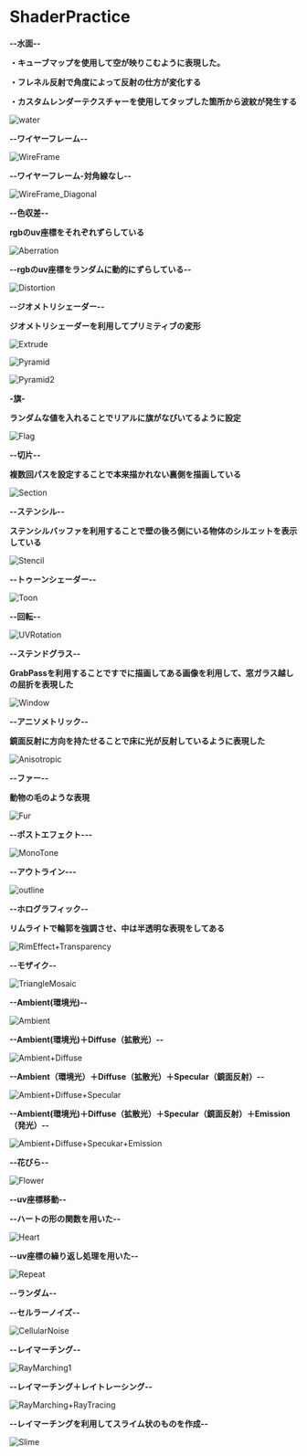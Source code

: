 # ShaderPractice
 **--水面--**
 
 **・キューブマップを使用して空が映りこむように表現した。**
 
 **・フレネル反射で角度によって反射の仕方が変化する**
 
 **・カスタムレンダーテクスチャーを使用してタップした箇所から波紋が発生する**
 
![water](https://user-images.githubusercontent.com/74074598/210936835-061820dc-f6bf-4623-9561-9ea87f1f1797.gif)

**--ワイヤーフレーム--**

![WireFrame](https://user-images.githubusercontent.com/74074598/210950686-2485eea1-a131-47a8-aa3b-b9225df862cd.gif)

**--ワイヤーフレーム-対角線なし--**

![WireFrame_Diagonal](https://user-images.githubusercontent.com/74074598/210950695-fb029c14-c491-4e34-aa8c-d24b9ce68aa5.gif)

**--色収差--**

**rgbのuv座標をそれぞれずらしている**

![Aberration](https://user-images.githubusercontent.com/74074598/210950697-0884b528-62d5-4a38-89f6-94ffad954fc5.gif)

**--rgbのuv座標をランダムに動的にずらしている--**

![Distortion](https://user-images.githubusercontent.com/74074598/212239796-644b65fe-e762-47d3-aaf1-0ea9f28cf7be.gif)

**--ジオメトリシェーダー--**

**ジオメトリシェーダーを利用してプリミティブの変形**

![Extrude](https://user-images.githubusercontent.com/74074598/210950718-fc622f3d-74e0-4087-b2c9-c36f3d5f2abd.gif)

![Pyramid](https://user-images.githubusercontent.com/74074598/210950758-e1daef44-ffd2-4076-a1e4-aa714604c9d6.gif)

![Pyramid2](https://user-images.githubusercontent.com/74074598/210950768-8110631d-efe3-44ee-ad42-f29d53fab577.gif)

**-旗-**

**ランダムな値を入れることでリアルに旗がなびいてるように設定**

![Flag](https://user-images.githubusercontent.com/74074598/210950734-6231a12b-c6fb-4087-af62-c294772ac1d5.gif)

**--切片--**

**複数回パスを設定することで本来描かれない裏側を描画している**

![Section](https://user-images.githubusercontent.com/74074598/210950775-04f17d76-0d12-4ea4-9e5e-bd1d4aa16ff3.gif)

**--ステンシル--**

**ステンシルバッファを利用することで壁の後ろ側にいる物体のシルエットを表示している**

![Stencil](https://user-images.githubusercontent.com/74074598/210950780-267e6310-5d8c-4210-9175-d45112bb9c3f.gif)

**--トゥーンシェーダー--**

![Toon](https://user-images.githubusercontent.com/74074598/210950781-0095afa9-e6d8-4664-912a-d120a47e72c7.gif)

**--回転--**

![UVRotation](https://user-images.githubusercontent.com/74074598/210950784-5eb78df9-fadf-46f7-9252-8e5eab67b7b4.gif)

**--ステンドグラス--**

**GrabPassを利用することですでに描画してある画像を利用して、窓ガラス越しの屈折を表現した**

![Window](https://user-images.githubusercontent.com/74074598/210950812-951fd2d2-cb93-4944-9719-749b9267ffbf.gif)

**--アニソメトリック--**

**鏡面反射に方向を持たせることで床に光が反射しているように表現した**

![Anisotropic](https://user-images.githubusercontent.com/74074598/210951296-cef213ad-c209-4f54-91fd-3661ef9cdf37.png)

**--ファー--**

**動物の毛のような表現**

![Fur](https://user-images.githubusercontent.com/74074598/210951299-3cb1b549-ef69-4ccc-ab8a-79cb88ac9f90.png)

**--ポストエフェクト---**


![MonoTone](https://user-images.githubusercontent.com/74074598/210951303-9727b58c-a705-4a5c-8e54-a563daecdb10.png)

**--アウトライン---**

![outline](https://user-images.githubusercontent.com/74074598/210951306-85ed28fc-e7ae-4f10-9ffd-71eb27240d8e.png)

**--ホログラフィック--**

**リムライトで輪郭を強調させ、中は半透明な表現をしてある**

![RimEffect+Transparency](https://user-images.githubusercontent.com/74074598/210951309-4fa598c8-ef69-42fd-a3d0-c1eac5f17c47.png)

**--モザイク--**

![TriangleMosaic](https://user-images.githubusercontent.com/74074598/210951311-d9a9cfd8-2357-4abb-9b3e-6afdaabf2813.png)

**--Ambient(環境光)--**

![Ambient](https://user-images.githubusercontent.com/74074598/210951313-7bd8b83a-2f94-4359-96f9-8054941618b2.png)

**--Ambient(環境光)＋Diffuse（拡散光）--**

![Ambient+Diffuse](https://user-images.githubusercontent.com/74074598/210951315-91da723a-156e-4be2-81d9-1081f18e2bf7.png)

**--Ambient（環境光）＋Diffuse（拡散光）＋Specular（鏡面反射）--**

![Ambient+Diffuse+Specular](https://user-images.githubusercontent.com/74074598/210951319-80b80902-4e34-4984-a0aa-05c2f1ef9d3d.png)

**--Ambient(環境光)＋Diffuse（拡散光）＋Specular（鏡面反射）＋Emission（発光）--**

![Ambient+Diffuse+Specukar+Emission](https://user-images.githubusercontent.com/74074598/210951317-92f15e11-869d-4c1e-9d38-918ead87663e.png)

**--花びら--**

![Flower](https://user-images.githubusercontent.com/74074598/212239736-9a28ee06-ca72-4ae4-904b-e9d4a949596c.png)


**--uv座標移動--**

**--ハートの形の関数を用いた--**

![Heart](https://user-images.githubusercontent.com/74074598/212239798-0ce94cbd-a047-4c47-b531-ba6865defe3d.gif)

**--uv座標の繰り返し処理を用いた--**

![Repeat](https://user-images.githubusercontent.com/74074598/212239803-8557efaf-be75-4db9-a591-30680f9d7413.gif)

**--ランダム--**

**--セルラーノイズ--**

![CellularNoise](https://user-images.githubusercontent.com/74074598/212239810-1e01b59c-c080-4b19-bba4-e12c3068e877.gif)

**--レイマーチング--**

![RayMarching1](https://user-images.githubusercontent.com/74074598/212241192-60f89090-6980-4b33-882b-bdc84777ff8c.png)

**--レイマーチング＋レイトレーシング--**

![RayMarching+RayTracing](https://user-images.githubusercontent.com/74074598/212241195-bcf66515-b75a-4a7d-8bfe-1794a042e7c1.png)

**--レイマーチングを利用してスライム状のものを作成--**

![Slime](https://user-images.githubusercontent.com/74074598/212241867-f17dc28c-e94c-4138-a075-402715527109.gif)
